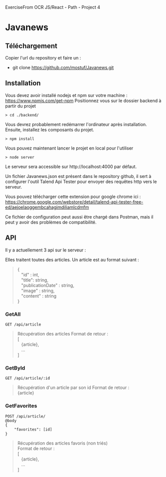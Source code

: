 
ExerciseFrom OCR JS/React - Path - Project 4

# Javanews
## Téléchargement
Copier l'url du repository et faire un : 
* git clone https://github.com/mostuf/Javanews.git

## Installation
Vous devez avoir installé nodejs et npm sur votre machine : https://www.npmjs.com/get-npm
Positionnez vous sur le dossier backend à partir du projet
```
> cd ./backend/
```
Vous devrez probablement redémarrer l'ordinateur après installation.
Ensuite, installez les composants du projet.
```
> npm install
```
Vous pouvez maintenant lancer le projet en local pour l'utiliser
```
> node server
```
Le serveur sera accessible sur http://localhost:4000 par défaut.

Un fichier Javanews.json est présent dans le repository github, il sert à configurer l'outil Talend Api Tester pour envoyer des requêtes http vers le serveur.

Vous pouvez télécharger cette extension pour google chrome ici : https://chrome.google.com/webstore/detail/talend-api-tester-free-ed/aejoelaoggembcahagimdiliamlcdmfm

Ce fichier de configuration peut aussi être chargé dans Postman, mais il peut y avoir des problèmes de compatibilité.

## API
Il y a actuellement 3 api sur le serveur :

Elles traitent toutes des articles. Un article est au format suivant : 

> {  
> &nbsp;&nbsp;&nbsp;"id" : int,  
> &nbsp;&nbsp;&nbsp;"title": string,  
> &nbsp;&nbsp;&nbsp;"publicationDate" : string,  
> &nbsp;&nbsp;&nbsp;"image" : string,  
> &nbsp;&nbsp;&nbsp;"content" : string  
> }  

### GetAll
```
GET /api/article
```
> Récupération des articles
> Format de retour :  
> [  
> &nbsp;&nbsp;&nbsp;{article},  
> &nbsp;&nbsp;&nbsp;...  
> ] 

### GetById
```
GET /api/article/:id
```
> Récupération d'un article par son id
> Format de retour :  
> {article}

### GetFavorites
```
POST /api/article/
@body 
{
    "favorites": [id]
}
```
> Récupération des articles favoris (non triés)  
> Format de retour :  
> [  
> &nbsp;&nbsp;&nbsp;{article},  
> &nbsp;&nbsp;&nbsp;...  
> ]  